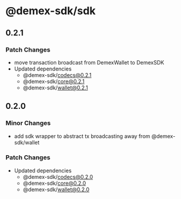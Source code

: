 # @demex-sdk/sdk

## 0.2.1

### Patch Changes

- move transaction broadcast from DemexWallet to DemexSDK
- Updated dependencies
  - @demex-sdk/codecs@0.2.1
  - @demex-sdk/core@0.2.1
  - @demex-sdk/wallet@0.2.1

## 0.2.0

### Minor Changes

- add sdk wrapper to abstract tx broadcasting away from @demex-sdk/wallet

### Patch Changes

- Updated dependencies
  - @demex-sdk/codecs@0.2.0
  - @demex-sdk/core@0.2.0
  - @demex-sdk/wallet@0.2.0
